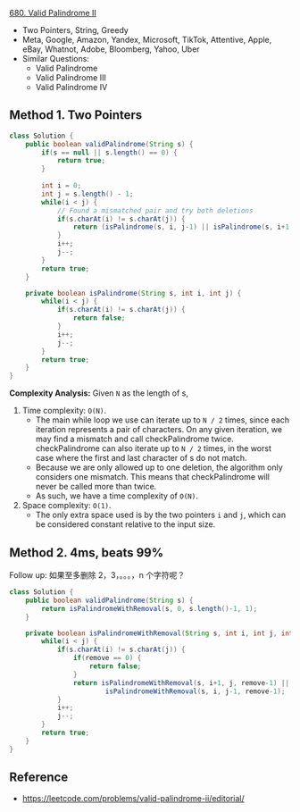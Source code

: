 [680. Valid Palindrome II](https://leetcode.com/problems/valid-palindrome-ii/description/)

* Two Pointers, String, Greedy
* Meta, Google, Amazon, Yandex, Microsoft, TikTok, Attentive, Apple, eBay, Whatnot, Adobe, Bloomberg, Yahoo, Uber
* Similar Questions:
  * Valid Palindrome
  * Valid Palindrome III
  * Valid Palindrome IV


## Method 1. Two Pointers
```Java
class Solution {
    public boolean validPalindrome(String s) {
        if(s == null || s.length() == 0) {
            return true;
        }
        
        int i = 0;
        int j = s.length() - 1;
        while(i < j) {
            // Found a mismatched pair and try both deletions
            if(s.charAt(i) != s.charAt(j)) {
                return (isPalindrome(s, i, j-1) || isPalindrome(s, i+1, j));
            }
            i++;
            j--;
        }
        return true;
    }

    private boolean isPalindrome(String s, int i, int j) {
        while(i < j) {
            if(s.charAt(i) != s.charAt(j)) {
                return false;
            }
            i++;
            j--;
        }
        return true;
    }
}
```
**Complexity Analysis:**
Given `N` as the length of s,
1. Time complexity: `O(N)`.
    * The main while loop we use can iterate up to `N / 2` times, since each iteration represents a pair of characters. On any given iteration, we may find a mismatch and call checkPalindrome twice. checkPalindrome can also iterate up to `N / 2` times, in the worst case where the first and last character of s do not match.
    * Because we are only allowed up to one deletion, the algorithm only considers one mismatch. This means that checkPalindrome will never be called more than twice.
    * As such, we have a time complexity of `O(N)`.
2. Space complexity: `O(1)`.
    * The only extra space used is by the two pointers `i` and `j`, which can be considered constant relative to the input size.


## Method 2. 4ms, beats 99%
Follow up: 如果至多删除 2，3，。。。，n 个字符呢？
```java
class Solution {
    public boolean validPalindrome(String s) {
        return isPalindromeWithRemoval(s, 0, s.length()-1, 1);
    }

    private boolean isPalindromeWithRemoval(String s, int i, int j, int remove) {
        while(i < j) {
            if(s.charAt(i) != s.charAt(j)) {
                if(remove == 0) {
                    return false;
                }
                return isPalindromeWithRemoval(s, i+1, j, remove-1) ||
                        isPalindromeWithRemoval(s, i, j-1, remove-1);
            }
            i++;
            j--;
        }
        return true;
    }
}
```

## Reference
* https://leetcode.com/problems/valid-palindrome-ii/editorial/